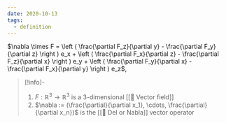 ```yaml
---
date: 2020-10-13
tags:
  - definition
---
```

$\nabla \times F = \left ( \frac{\partial F_z}{\partial y} - \frac{\partial F_y}{\partial z} \right ) e_x + \left ( \frac{\partial F_x}{\partial z} - \frac{\partial F_z}{\partial x} \right ) e_y + \left ( \frac{\partial F_y}{\partial x} - \frac{\partial F_x}{\partial y} \right ) e_z$,

>[!info]-
> 1. $F : \mathbb{R}^3 \rightarrow \mathbb{R}^3$ is a 3-dimensional [[📘 Vector field]]
> 2. $\nabla := (\frac{\partial}{\partial x_1}, \cdots, \frac{\partial}{\partial x_n})$ is the [[📘 Del or Nabla]] vector operator